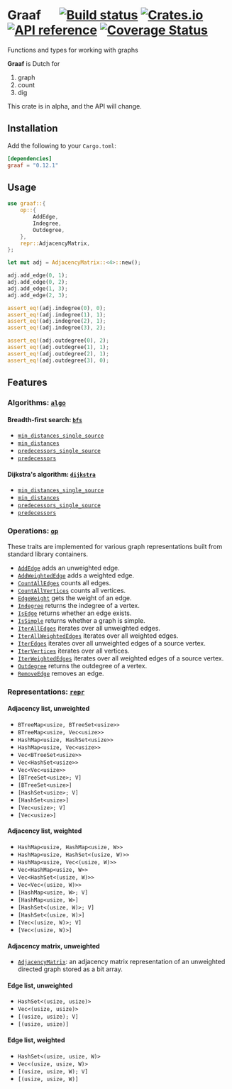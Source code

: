 # Graaf &emsp; [![Build status](https://github.com/bsdrks/graaf/actions/workflows/rust.yml/badge.svg)](https://github.com/bsdrks/graaf/actions) [![Crates.io](https://img.shields.io/crates/v/graaf.svg)](https://crates.io/crates/graaf) [![API reference](https://docs.rs/graaf/badge.svg)](https://docs.rs/graaf) [![Coverage Status](https://coveralls.io/repos/github/bsdrks/graaf/badge.svg?branch=main)](https://coveralls.io/github/bsdrks/graaf?branch=main)

Functions and types for working with graphs

**Graaf** is Dutch for

1. graph
2. count
3. dig

This crate is in alpha, and the API will change.

## Installation

Add the following to your `Cargo.toml`:

```toml
[dependencies]
graaf = "0.12.1"
```

## Usage

```rust
use graaf::{
    op::{
        AddEdge,
        Indegree,
        Outdegree,
    },
    repr::AdjacencyMatrix,
};

let mut adj = AdjacencyMatrix::<4>::new();

adj.add_edge(0, 1);
adj.add_edge(0, 2);
adj.add_edge(1, 3);
adj.add_edge(2, 3);

assert_eq!(adj.indegree(0), 0);
assert_eq!(adj.indegree(1), 1);
assert_eq!(adj.indegree(2), 1);
assert_eq!(adj.indegree(3), 2);

assert_eq!(adj.outdegree(0), 2);
assert_eq!(adj.outdegree(1), 1);
assert_eq!(adj.outdegree(2), 1);
assert_eq!(adj.outdegree(3), 0);
```

## Features

### Algorithms: [`algo`](https://docs.rs/graaf/latest/graaf/algo/index.html)

#### Breadth-first search: [`bfs`](https://docs.rs/graaf/latest/graaf/algo/bfs/index.html)

- [`min_distances_single_source`](https://docs.rs/graaf/latest/graaf/algo/bfs/fn.min_distances_single_source.html)
- [`min_distances`](https://docs.rs/graaf/latest/graaf/algo/bfs/fn.min_distances.html)
- [`predecessors_single_source`](https://docs.rs/graaf/latest/graaf/algo/bfs/fn.predecessors_single_source.html)
- [`predecessors`](https://docs.rs/graaf/latest/graaf/algo/bfs/fn.predecessors.html)

#### Dijkstra's algorithm: [`dijkstra`](https://docs.rs/graaf/latest/graaf/algo/dijkstra/index.html)

- [`min_distances_single_source`](https://docs.rs/graaf/latest/graaf/algo/dijkstra/fn.min_distances_single_source.html)
- [`min_distances`](https://docs.rs/graaf/latest/graaf/algo/dijkstra/fn.min_distances.html)
- [`predecessors_single_source`](https://docs.rs/graaf/latest/graaf/algo/dijkstra/fn.predecessors_single_source.html)
- [`predecessors`](https://docs.rs/graaf/latest/graaf/algo/dijkstra/fn.predecessors.html)

### Operations: [`op`](https://docs.rs/graaf/latest/graaf/op/index.html)

These traits are implemented for various graph representations built from standard library containers.

- [`AddEdge`](https://docs.rs/graaf/latest/graaf/op/add_edge/trait.AddEdge.html) adds an unweighted edge.
- [`AddWeightedEdge`](https://docs.rs/graaf/latest/graaf/op/add_weighted_edge/trait.AddWeightedEdge.html) adds a weighted edge.
- [`CountAllEdges`](https://docs.rs/graaf/latest/graaf/op/count_all_edges/trait.CountAllEdges.html) counts all edges.
- [`CountAllVertices`](https://docs.rs/graaf/latest/graaf/op/count_all_vertices/trait.CountAllVertices.html) counts all vertices.
- [`EdgeWeight`](https://docs.rs/graaf/latest/graaf/op/edge_weight/trait.EdgeWeight.html) gets the weight of an edge.
- [`Indegree`](https://docs.rs/graaf/latest/graaf/op/indegree/trait.Indegree.html) returns the indegree of a vertex.
- [`IsEdge`](https://docs.rs/graaf/latest/graaf/op/is_edge/trait.IsEdge.html) returns whether an edge exists.
- [`IsSimple`](https://docs.rs/graaf/latest/graaf/op/is_simple/trait.IsSimple.html) returns whether a graph is simple.
- [`IterAllEdges`](https://docs.rs/graaf/latest/graaf/op/iter_all_edges/trait.IterAllEdges.html) iterates over all unweighted edges.
- [`IterAllWeightedEdges`](https://docs.rs/graaf/latest/graaf/op/iter_all_weighted_edges/trait.IterAllWeightedEdges.html) iterates over all weighted edges.
- [`IterEdges`](https://docs.rs/graaf/latest/graaf/op/iter_edges/trait.IterEdges.html) iterates over all unweighted edges of a source vertex.
- [`IterVertices`](https://docs.rs/graaf/latest/graaf/op/iter_vertices/trait.IterVertices.html) iterates over all vertices.
- [`IterWeightedEdges`](https://docs.rs/graaf/latest/graaf/op/iter_weighted_edges/trait.IterWeightedEdges.html) iterates over all weighted edges of a source vertex.
- [`Outdegree`](https://docs.rs/graaf/latest/graaf/op/outdegree/trait.Outdegree.html) returns the outdegree of a vertex.
- [`RemoveEdge`](https://docs.rs/graaf/latest/graaf/op/remove_edge/trait.RemoveEdge.html) removes an edge.

### Representations: [`repr`](https://docs.rs/graaf/latest/graaf/repr/index.html)

#### Adjacency list, unweighted

- `BTreeMap<usize, BTreeSet<usize>>`
- `BTreeMap<usize, Vec<usize>>`
- `HashMap<usize, HashSet<usize>>`
- `HashMap<usize, Vec<usize>>`
- `Vec<BTreeSet<usize>>`
- `Vec<HashSet<usize>>`
- `Vec<Vec<usize>>`
- `[BTreeSet<usize>; V]`
- `[BTreeSet<usize>]`
- `[HashSet<usize>; V]`
- `[HashSet<usize>]`
- `[Vec<usize>; V]`
- `[Vec<usize>]`

#### Adjacency list, weighted

- `HashMap<usize, HashMap<usize, W>>`
- `HashMap<usize, HashSet<(usize, W)>>`
- `HashMap<usize, Vec<(usize, W)>>`
- `Vec<HashMap<usize, W>>`
- `Vec<HashSet<(usize, W)>>`
- `Vec<Vec<(usize, W)>>`
- `[HashMap<usize, W>; V]`
- `[HashMap<usize, W>]`
- `[HashSet<(usize, W)>; V]`
- `[HashSet<(usize, W)>]`
- `[Vec<(usize, W)>; V]`
- `[Vec<(usize, W)>]`

#### Adjacency matrix, unweighted

- [`AdjacencyMatrix`](https://docs.rs/graaf/latest/graaf/repr/adjacency_matrix/index.html): an adjacency matrix representation of an unweighted directed graph stored as a bit array.

#### Edge list, unweighted

- `HashSet<(usize, usize)>`
- `Vec<(usize, usize)>`
- `[(usize, usize); V]`
- `[(usize, usize)]`

#### Edge list, weighted

- `HashSet<(usize, usize, W)>`
- `Vec<(usize, usize, W)>`
- `[(usize, usize, W); V]`
- `[(usize, usize, W)]`

